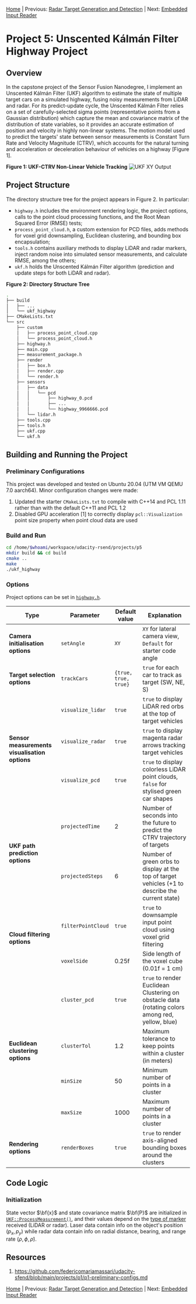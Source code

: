 [Home](../../README.md) | Previous: [Radar Target Generation and Detection](../p4/p4-radar-target-generation-and-detection.md) | Next: [Embedded Input Reader](https://github.com/federicomariamassari/udacity-esfnd/blob/main/projects/p1/p1-embedded-input-reader.md)

# Project 5: Unscented Kálmán Filter Highway Project

## Overview

In the capstone project of the Sensor Fusion Nanodegree, I implement an Unscented Kálmán Filter (UKF) algorithm to estimate the state of multiple target cars on a simulated highway, fusing noisy measurements from LiDAR and radar. For its predict-update cycle, the Unscented Kálmán Filter relies on a set of carefully-selected sigma points (representative points from a Gaussian distribution) which capture the mean and covariance matrix of the distribution of state variables, so it provides an accurate estimation of position and velocity in highly non-linear systems. The motion model used to predict the targets' state between sensor measurements is Constant Turn Rate and Velocity Magnitude (CTRV), which accounts for the natural turning and acceleration or deceleration behaviour of vehicles on a highway [Figure 1].

__Figure 1: UKF-CTRV Non-Linear Vehicle Tracking__
![UKF XY Output](./img/mov3.gif)

## Project Structure

The directory structure tree for the project appears in Figure 2. In particular:

- `highway.h` includes the environment rendering logic, the project options, calls to the point cloud processing functions, and the Root Mean Squared Error (RMSE) tests;
- `process_point_cloud.h`, a custom extension for PCD files, adds methods for voxel grid downsampling, Euclidean clustering, and bounding box encapsulation;
- `tools.h` contains auxiliary methods to display LiDAR and radar markers, inject random noise into simulated sensor measurements, and calculate RMSE, among the others;
- `ukf.h` holds the Unscented Kálmán Filter algorithm (prediction and update steps for both LiDAR and radar).

__Figure 2: Directory Structure Tree__

```bash
.
├── build
│   ├── ...
│   └── ukf_highway
├── CMakeLists.txt
└── src
    ├── custom
    │   ├── process_point_cloud.cpp
    │   └── process_point_cloud.h
    ├── highway.h
    ├── main.cpp
    ├── measurement_package.h
    ├── render
    │   ├── box.h
    │   ├── render.cpp
    │   └── render.h
    ├── sensors
    │   ├── data
    │   │   └── pcd
    │   │       ├── highway_0.pcd
    │   │       ├── ...
    │   │       └── highway_9966666.pcd
    │   └── lidar.h
    ├── tools.cpp
    ├── tools.h
    ├── ukf.cpp
    └── ukf.h
```

## Building and Running the Project

### Preliminary Configurations

This project was developed and tested on Ubuntu 20.04 (UTM VM QEMU 7.0 aarch64). Minor configuration changes were made:

1. Updated the starter `CMakeLists.txt` to compile with C++14 and PCL 1.11 rather than with the default C++11 and PCL 1.2
2. Disabled GPU acceleration [1] to correctly display `pcl::Visualization` point size property when point cloud data are used

### Build and Run

```bash
cd /home/$whoami/workspace/udacity-rsend/projects/p5
mkdir build && cd build
cmake ..
make
./ukf_highway
```

### Options

Project options can be set in [`highway.h`](https://github.com/federicomariamassari/udacity-sfend/blob/main/projects/p5/src/highway.h#L17-L45).

<table>
    <thead>
        <tr>
            <th>Type</th>
            <th>Parameter</th>
            <th>Default value</th>
            <th>Explanation</th>
        </tr>
    </thead>
    <tbody>
        <tr>
            <td rowspan=1><b>Camera initialisation options</b></td>
            <td><code>setAngle</code></td>
            <td><code>XY</code></td>
            <td><code>XY</code> for lateral camera view, <code>Default</code> for starter code angle</td>
        </tr>
        <tr>
            <td rowspan=1><b>Target selection options</b></td>
            <td><code>trackCars</code></td>
            <td><code>{true, true, true}</code></td>
            <td><code>true</code> for each car to track as target (SW, NE, S)</td>
        </tr>
        <tr>
            <td rowspan=3><b>Sensor measurements visualisation options</b></td>
            <td><code>visualize_lidar</code></td>
            <td><code>true</code></td>
            <td><code>true</code> to display LiDAR red orbs at the top of target vehicles</td>
        </tr>
        <tr>
            <td><code>visualize_radar</code></td>
            <td><code>true</code></td>
            <td><code>true</code> to display magenta radar arrows tracking target vehicles</td>
        </tr>
        <tr>
            <td><code>visualize_pcd</code></td>
            <td><code>true</code></td>
            <td><code>true</code> to display colorless LiDAR point clouds, <code>false</code> for stylised green car shapes</td>
        </tr>
        <tr>
            <td rowspan=2><b>UKF path prediction options</b></td>
            <td><code>projectedTime</code></td>
            <td>2</td>
            <td>Number of seconds into the future to predict the CTRV trajectory of targets</td>
        </tr>
        <tr>
            <td><code>projectedSteps</code></td>
            <td>6</td>
            <td>Number of green orbs to display at the top of target vehicles (+1 to describe the current state)</td>
        </tr>
        <tr>
            <td rowspan=2><b>Cloud filtering options</b></td>
            <td><code>filterPointCloud</code></td>
            <td><code>true</code></td>
            <td><code>true</code> to downsample input point cloud using voxel grid filtering</td>
        </tr>
        <tr>
            <td><code>voxelSide</code></td>
            <td>0.25f</td>
            <td>Side length of the voxel cube (0.01f = 1 cm)</td>
        </tr>
        <tr>
            <td rowspan=4><b>Euclidean clustering options</b></td>
            <td><code>cluster_pcd</code></td>
            <td><code>true</code></td>
            <td><code>true</code> to render Euclidean Clustering on obstacle data (rotating colors among red, yellow, blue)</td>
        </tr>
        <tr>
            <td><code>clusterTol</code></td>
            <td>1.2</td>
            <td>Maximum tolerance to keep points within a cluster (in meters)</td>
        </tr>
        <tr>
            <td><code>minSize</code></td>
            <td>50</td>
            <td>Minimum number of points in a cluster</td>
        </tr>
        <tr>
            <td><code>maxSize</code></td>
            <td>1000</td>
            <td>Maximum number of points in a cluster</td>
        </tr>
        <tr>
            <td rowspan=1><b>Rendering options</b></td>
            <td><code>renderBoxes</code></td>
            <td><code>true</code></td>
            <td><code>true</code> to render axis-aligned bounding boxes around the clusters</td>
        </tr>
    </tbody>
</table>

## Code Logic

### Initialization

State vector $\bf{x}$ and state covariance matrix $\bf{P}$ are initialized in [`UKF::ProcessMeasurement()`](https://github.com/federicomariamassari/udacity-sfend/blob/main/projects/p5/src/ukf.cpp#L78), and their values depend on the [type of marker](https://github.com/federicomariamassari/udacity-sfend/blob/main/projects/p5/src/tools.h#L17-L33) received (LiDAR or radar). Laser data contain info on the object's position $(p_x, p_y)$ while radar data contain info on radial distance, bearing, and range rate $(\rho, \phi, \dot{\rho})$.

## Resources

1. https://github.com/federicomariamassari/udacity-sfend/blob/main/projects/p1/p1-preliminary-configs.md

[Home](../../README.md) | Previous: [Radar Target Generation and Detection](../p4/p4-radar-target-generation-and-detection.md) | Next: [Embedded Input Reader](https://github.com/federicomariamassari/udacity-esfnd/blob/main/projects/p1/p1-embedded-input-reader.md)